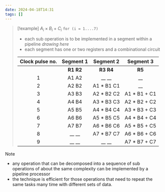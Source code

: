 ```yaml
---
date: 2024-04-18T14:31
tags: []
---
```

>[!example] 
> $A_i \times B_i + C_i$
> `for (i = 1....7)`
>- each sub operation is to be implemented in a segment within a pipeline
>  *drawing here*
>- each segment has one or two registers and a combinational circuit
>
>| Clock pulse no. | Segment 1 | Segment 2  |  Segment 3   |
>|:---------------:|:---------:|:----------:|:------------:|
>|                 | **R1 R2** | **R3 R4**  |    **R5**    |
>|        1        |   A1 A2   |   __ __    |      __      |
>|        2        |   A2 B2   | A1 * B1 C1 |      __      |
>|        3        |   A3 B3   | A2 * B2 C2 | A1 * B1 + C1 |
>|        4        |   A4 B4   | A3 * B3 C3 | A2 * B2 + C2 |
>|        5        |   A5 B5   | A4 * B4 C4 | A3 * B3 + C3 |
>|        6        |   A6 B6   | A5 * B5 C5 | A4 * B4 + C4 |
>|        7        |   A7 B7   | A6 * B6 C6 | A5 * B5 + C5 |
>|        8        |   __ __   | A7 * B7 C7 | A6 * B6 + C6 |
>|        9        |   __ __   |   __ __    | A7 * B7 + C7 |

>[!note] 
>- any operation that can be decomposed into a sequence of sub operations of about the same complexity can be implemented by a pipeline processor
>- the technique is efficient for those operations that need to repeat the same tasks many time with different sets of data.

